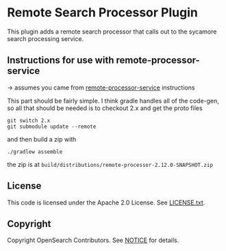 # Remote Search Processor Plugin
This plugin adds a remote search processor that calls out to the sycamore search processing service.

## Instructions for use with remote-processor-service

 -> assumes you came from [remote-processor-service](https://github.com/aryn-ai/remote-processor-service) instructions

This part should be fairly simple. I think gradle handles all of the code-gen, so all that should be needed is to checkout 2.x and get the proto files
```
git switch 2.x
git submodule update --remote
```
and then build a zip with
```
./gradlew assemble
```
the zip is at `build/distributions/remote-processor-2.12.0-SNAPSHOT.zip`

## License
This code is licensed under the Apache 2.0 License. See [LICENSE.txt](LICENSE.txt).

## Copyright
Copyright OpenSearch Contributors. See [NOTICE](NOTICE.txt) for details.
